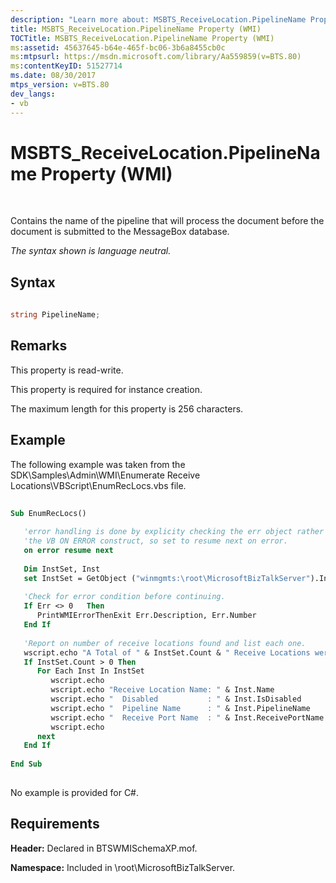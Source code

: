 ```yaml
---
description: "Learn more about: MSBTS_ReceiveLocation.PipelineName Property (WMI)"
title: MSBTS_ReceiveLocation.PipelineName Property (WMI)
TOCTitle: MSBTS_ReceiveLocation.PipelineName Property (WMI)
ms:assetid: 45637645-b64e-465f-bc06-3b6a8455cb0c
ms:mtpsurl: https://msdn.microsoft.com/library/Aa559859(v=BTS.80)
ms:contentKeyID: 51527714
ms.date: 08/30/2017
mtps_version: v=BTS.80
dev_langs:
- vb
---
```


# MSBTS\_ReceiveLocation.PipelineName Property (WMI)

 

Contains the name of the pipeline that will process the document before the document is submitted to the MessageBox database.

*The syntax shown is language neutral.*

## Syntax

```C#
  
string PipelineName;  
```

## Remarks

This property is read-write.

This property is required for instance creation.

The maximum length for this property is 256 characters.

## Example

The following example was taken from the SDK\\Samples\\Admin\\WMI\\Enumerate Receive Locations\\VBScript\\EnumRecLocs.vbs file.

``` vb
  
Sub EnumRecLocs()  
  
   'error handling is done by explicity checking the err object rather than using  
   'the VB ON ERROR construct, so set to resume next on error.  
   on error resume next  
  
   Dim InstSet, Inst  
   set InstSet = GetObject ("winmgmts:\root\MicrosoftBizTalkServer").InstancesOf("MSBTS_ReceiveLocation")  
  
   'Check for error condition before continuing.  
   If Err <> 0   Then  
      PrintWMIErrorThenExit Err.Description, Err.Number  
   End If  
  
   'Report on number of receive locations found and list each one.  
   wscript.echo "A Total of " & InstSet.Count & " Receive Locations were found."  
   If InstSet.Count > 0 Then  
      For Each Inst In InstSet  
         wscript.echo  
         wscript.echo "Receive Location Name: " & Inst.Name  
         wscript.echo "  Disabled           : " & Inst.IsDisabled  
         wscript.echo "  Pipeline Name      : " & Inst.PipelineName  
         wscript.echo "  Receive Port Name  : " & Inst.ReceivePortName  
         wscript.echo  
      next  
   End If   
  
End Sub  
  
```

No example is provided for C\#.

## Requirements

**Header:** Declared in BTSWMISchemaXP.mof.

**Namespace:** Included in \\root\\MicrosoftBizTalkServer.

